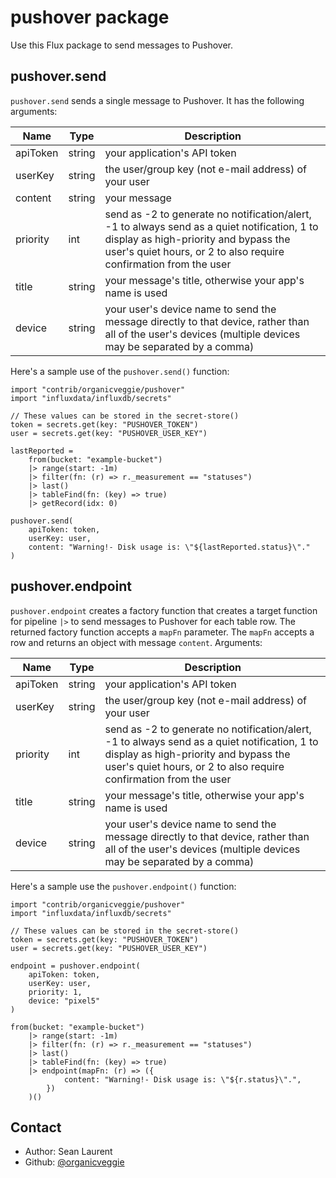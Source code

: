 # pushover package

Use this Flux package to send messages to Pushover.

## pushover.send

`pushover.send` sends a single message to Pushover. It has the following arguments:

| Name     | Type   | Description                                                                                                                                                                                               |
| -------- | ------ | --------------------------------------------------------------------------------------------------------------------------------------------------------------------------------------------------------- |
| apiToken | string | your application's API token                                                                                                                                                                              |
| userKey  | string | the user/group key (not e-mail address) of your user                                                                                                                                                      |
| content  | string | your message                                                                                                                                                                                              |
| priority | int    | send as -2 to generate no notification/alert, -1 to always send as a quiet notification, 1 to display as high-priority and bypass the user's quiet hours, or 2 to also require confirmation from the user |
| title    | string | your message's title, otherwise your app's name is used                                                                                                                                                   |
| device   | string | your user's device name to send the message directly to that device, rather than all of the user's devices (multiple devices may be separated by a comma)                                                 |

Here's a sample use of the `pushover.send()` function:

```flux
import "contrib/organicveggie/pushover"
import "influxdata/influxdb/secrets"

// These values can be stored in the secret-store()
token = secrets.get(key: "PUSHOVER_TOKEN")
user = secrets.get(key: "PUSHOVER_USER_KEY")

lastReported =
    from(bucket: "example-bucket")
    |> range(start: -1m)
    |> filter(fn: (r) => r._measurement == "statuses")
    |> last()
    |> tableFind(fn: (key) => true)
    |> getRecord(idx: 0)

pushover.send(
    apiToken: token,
    userKey: user,
    content: "Warning!- Disk usage is: \"${lastReported.status}\"."
)
```

## pushover.endpoint

`pushover.endpoint` creates a factory function that creates a target function for pipeline `|>` to send messages 
to Pushover for each table row. The returned factory function accepts a `mapFn` parameter.
The `mapFn` accepts a row and returns an object with message `content`. Arguments:

| Name     | Type   | Description                                                                                                                                                                                               |
| -------- | ------ | --------------------------------------------------------------------------------------------------------------------------------------------------------------------------------------------------------- |
| apiToken | string | your application's API token                                                                                                                                                                              |
| userKey  | string | the user/group key (not e-mail address) of your user                                                                                                                                                      |
| priority | int    | send as -2 to generate no notification/alert, -1 to always send as a quiet notification, 1 to display as high-priority and bypass the user's quiet hours, or 2 to also require confirmation from the user |
| title    | string | your message's title, otherwise your app's name is used                                                                                                                                                   |
| device   | string | your user's device name to send the message directly to that device, rather than all of the user's devices (multiple devices may be separated by a comma)                                                 |

Here's a sample use the `pushover.endpoint()` function:

```flux
import "contrib/organicveggie/pushover"
import "influxdata/influxdb/secrets"

// These values can be stored in the secret-store()
token = secrets.get(key: "PUSHOVER_TOKEN")
user = secrets.get(key: "PUSHOVER_USER_KEY")

endpoint = pushover.endpoint(
    apiToken: token,
    userKey: user,
    priority: 1,
    device: "pixel5"
)

from(bucket: "example-bucket")
    |> range(start: -1m)
    |> filter(fn: (r) => r._measurement == "statuses")
    |> last()
    |> tableFind(fn: (key) => true)
    |> endpoint(mapFn: (r) => ({
            content: "Warning!- Disk usage is: \"${r.status}\".",
        })
    )()
```

## Contact

- Author: Sean Laurent
- Github: [@organicveggie](https://github.com/organicveggie)
